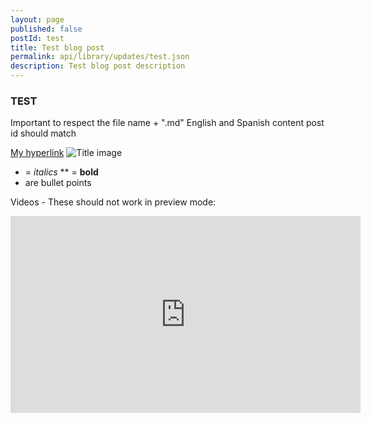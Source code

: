 ```yaml
---
layout: page
published: false 
postId: test
title: Test blog post
permalink: api/library/updates/test.json
description: Test blog post description
---
```

 
### TEST

Important to respect the file name + ".md"
English and Spanish content post id should match

[My hyperlink](http://www.google.com)
![Title image](https://upload.wikimedia.org/wikipedia/commons/3/32/House_sparrow04.jpg)

* = *italics*
** = **bold**
* are bullet points

Videos - These should not work in preview mode:
<iframe width="560" height="315" src="https://www.youtube.com/embed/fBCAOjAS9d4" frameborder="0" allowfullscreen></iframe>
